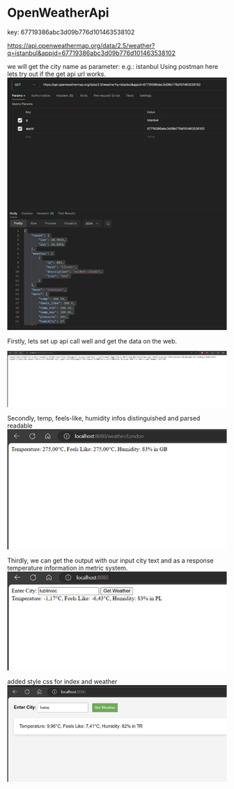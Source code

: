 # OpenWeatherApi

key: 67719386abc3d09b776d101463538102

https://api.openweathermap.org/data/2.5/weather?q=istanbul&appid=67719386abc3d09b776d101463538102

we will get the city name as parameter: e.g.: istanbul
Using postman here lets try out if the get api url works.
![img.png](img.png)

Firstly, lets set up api call well and get the data on the web.

![img_1.png](img_1.png)

Secondly, temp, feels-like, humidity infos distinguished and parsed readable
![img_2.png](img_2.png)

Thirdly, we can get the output with our input city text and as a response temperature
information in metric system.
![img_3.png](img_3.png)

added style css for index and weather
![img_4.png](img_4.png)

